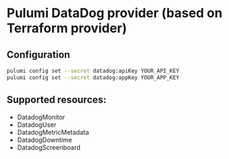 # Pulumi DataDog provider (based on Terraform provider)

## Configuration

```sh
pulumi config set --secret datadog:apiKey YOUR_API_KEY
pulumi config set --secret datadog:appKey YOUR_APP_KEY
```

## Supported resources:

* DatadogMonitor
* DatadogUser
* DatadogMetricMetadata
* DatadogDowntime
* DatadogScreenboard
